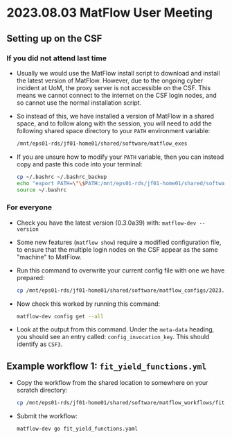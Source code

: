 # 2023.08.03 MatFlow User Meeting

## Setting up on the CSF

### If you did not attend last time

* Usually we would use the MatFlow install script to download and install the latest version of MatFlow. However, due to the ongoing cyber incident at UoM, the proxy server is not accessible on the CSF. This means we cannot connect to the internet on the CSF login nodes, and so cannot use the normal installation script.
* So instead of this, we have installed a version of MatFlow in a shared space, and to follow along with the session, you will need to add the following shared space directory to your `PATH` environment variable:

  ```bash
  /mnt/eps01-rds/jf01-home01/shared/software/matflow_exes
  ```

* If you are unsure how to modify your `PATH` variable, then you can instead copy and paste this code into your terminal:

  ```bash
  cp ~/.bashrc ~/.bashrc_backup
  echo "export PATH=\"\$PATH:/mnt/eps01-rds/jf01-home01/shared/software/matflow_exes\"" >>~/.bashrc
  source ~/.bashrc
  ```

### For everyone

* Check you have the latest version (0.3.0a39) with: `matflow-dev --version`
* Some new features (`matflow show`) require a modified configuration file, to ensure that the multiple login nodes on the CSF appear as the same "machine" to MatFlow.
* Run this command to overwrite your current config file with one we have prepared:

  ```bash
  cp /mnt/eps01-rds/jf01-home01/shared/software/matflow_configs/2023.07.20_config.yml ~/.matflow-new/config.yml
  ```
* Now check this worked by running this command:

  ```bash
  matflow-dev config get --all
  ```

* Look at the output from this command. Under the `meta-data` heading, you should see an entry called: `config_invocation_key`. This should identify as `CSF3`.

## Example workflow 1: `fit_yield_functions.yml`

* Copy the workflow from the shared location to somewhere on your scratch directory:

  ```bash
  cp /mnt/eps01-rds/jf01-home01/shared/software/matflow_workflows/fit_yield_functions.yaml ~/scratch
  ```

* Submit the workflow:

  ```bash
  matflow-dev go fit_yield_functions.yaml
  ```

